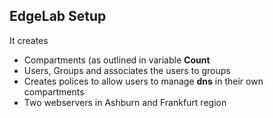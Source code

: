 ## EdgeLab Setup 

It creates 

- Compartments (as outlined in variable **Count**
- Users, Groups and associates the users to groups 
- Creates polices to allow users to manage **dns** in their own compartments
- Two webservers in Ashburn and Frankfurt region 
